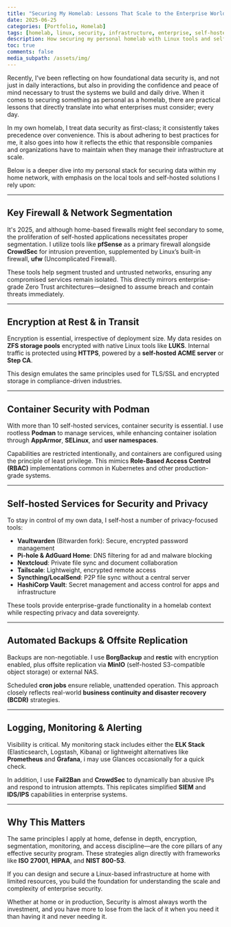 ```yaml
---
title: "Securing My Homelab: Lessons That Scale to the Enterprise World"
date: 2025-06-25
categories: [Portfolio, Homelab]
tags: [homelab, linux, security, infrastructure, enterprise, self-hosted]
description: How securing my personal homelab with Linux tools and self-hosted solutions mirrors enterprise security practices.
toc: true
comments: false
media_subpath: /assets/img/
---
```


Recently, I've been reflecting on how foundational data security is, and not just in daily interactions, but also in providing the confidence and peace of mind necessary to trust the systems we build and daily drive. When it comes to securing something as personal as a homelab, there are practical lessons that directly translate into what enterprises must consider; every day.

In my own homelab, I treat data security as first-class; it consistently takes precedence over convenience. This is about adhering to best practices for me, it also goes into how it reflects the ethic that responsible companies and organizations have to maintain when they manage their infrastructure at scale.

Below is a deeper dive into my personal stack for securing data within my home network, with emphasis on the local tools and self-hosted solutions I rely upon:

---

## Key Firewall & Network Segmentation

It's 2025, and although home-based firewalls might feel secondary to some, the proliferation of self-hosted applications necessitates proper segmentation. I utilize tools like **pfSense** as a primary firewall alongside **CrowdSec** for intrusion prevention, supplemented by Linux’s built-in firewall, **ufw** (Uncomplicated Firewall).

These tools help segment trusted and untrusted networks, ensuring any compromised services remain isolated. This directly mirrors enterprise-grade Zero Trust architectures—designed to assume breach and contain threats immediately.

---

## Encryption at Rest & in Transit

Encryption is essential, irrespective of deployment size. My data resides on **ZFS storage pools** encrypted with native Linux tools like **LUKS**. Internal traffic is protected using **HTTPS**, powered by a **self-hosted ACME server** or **Step CA**.

This design emulates the same principles used for TLS/SSL and encrypted storage in compliance-driven industries.

---

## Container Security with Podman

With more than 10 self-hosted services, container security is essential. I use rootless **Podman** to manage services, while enhancing container isolation through **AppArmor**, **SELinux**, and **user namespaces**.

Capabilities are restricted intentionally, and containers are configured using the principle of least privilege. This mimics **Role-Based Access Control (RBAC)** implementations common in Kubernetes and other production-grade systems.

---

## Self-hosted Services for Security and Privacy

To stay in control of my own data, I self-host a number of privacy-focused tools:

- **Vaultwarden** (Bitwarden fork): Secure, encrypted password management
- **Pi-hole & AdGuard Home**: DNS filtering for ad and malware blocking
- **Nextcloud**: Private file sync and document collaboration
- **Tailscale**: Lightweight, encrypted remote access
- **Syncthing/LocalSend**: P2P file sync without a central server
- **HashiCorp Vault**: Secret management and access control for apps and infrastructure

These tools provide enterprise-grade functionality in a homelab context while respecting privacy and data sovereignty.

---

## Automated Backups & Offsite Replication

Backups are non-negotiable. I use **BorgBackup** and **restic** with encryption enabled, plus offsite replication via **MinIO** (self-hosted S3-compatible object storage) or external NAS.

Scheduled **cron jobs** ensure reliable, unattended operation. This approach closely reflects real-world **business continuity and disaster recovery (BCDR)** strategies.

---

## Logging, Monitoring & Alerting

Visibility is critical. My monitoring stack includes either the **ELK Stack** (Elasticsearch, Logstash, Kibana) or lightweight alternatives like **Prometheus** and **Grafana**, i may use Glances occasionally for a quick check.

In addition, I use **Fail2Ban** and **CrowdSec** to dynamically ban abusive IPs and respond to intrusion attempts. This replicates simplified **SIEM** and **IDS/IPS** capabilities in enterprise systems.

---

## Why This Matters

The same principles I apply at home, defense in depth, encryption, segmentation, monitoring, and access discipline—are the core pillars of any effective security program. These strategies align directly with frameworks like **ISO 27001**, **HIPAA**, and **NIST 800-53**.

If you can design and secure a Linux-based infrastructure at home with limited resources, you build the foundation for understanding the scale and complexity of enterprise security.

Whether at home or in production, Security is almost always worth the investment, and you have more to lose from the lack of it when you need it than having it and never needing it.
